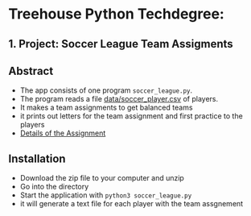 # Treehouse Python Techdegree:
## 1. Project: Soccer League Team Assigments

## Abstract
- The app consists of one program `soccer_league.py`.
- The program reads a file [data/soccer_player.csv](data/soccer_player.csv) of players.
- It makes a team assignments to get balanced teams
- it prints out letters for the team assignment and first practice to the players
- [Details of the Assignment](docs/assignment.md)

## Installation
- Download the zip file to your computer and unzip
- Go into the directory
- Start the application with `python3 soccer_league.py`
- it will generate a text file for each player with the team assgnement
